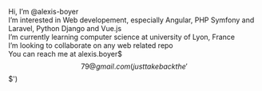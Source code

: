 Hi, I’m @alexis-boyer <br />
I’m interested in Web developement, especially Angular, PHP Symfony and Laravel, Python Django and Vue.js <br />
I’m currently learning computer science at university of Lyon, France <br />
I’m looking to collaborate on any web related repo <br />
You can reach me at alexis.boyer$$$79@gmail.com (just take back the '$$$') <br />

<!---
alexis-boyer/alexis-boyer is a ✨ special ✨ repository because its `README.md` (this file) appears on your GitHub profile.
You can click the Preview link to take a look at your changes.
--->
